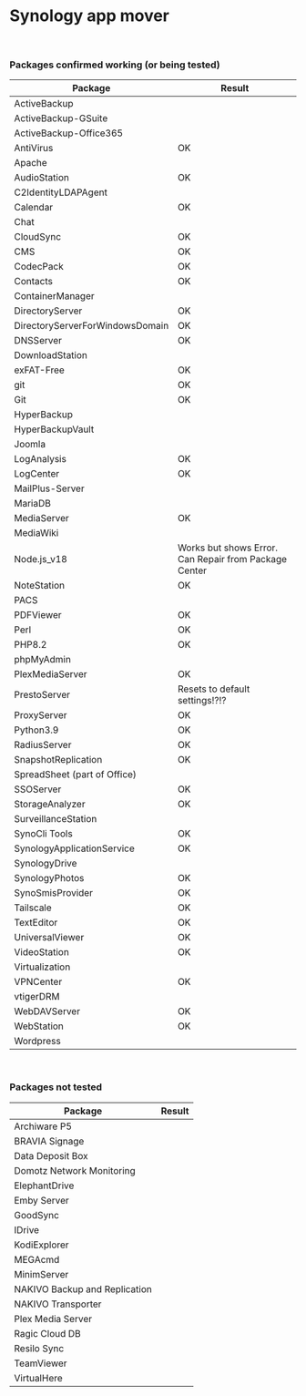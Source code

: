 # Synology app mover 

<br>

### Packages confirmed working (or being tested)

| Package | Result |
|---------|--------|
| ActiveBackup |  |
| ActiveBackup-GSuite |  |
| ActiveBackup-Office365 |  |
| AntiVirus | OK |
| Apache |  |
| AudioStation | OK |	
| C2IdentityLDAPAgent |  |
| Calendar | OK |
| Chat |  |
| CloudSync | OK |
| CMS | OK |
| CodecPack | OK |
| Contacts | OK |
| ContainerManager |  |
| DirectoryServer | OK |
| DirectoryServerForWindowsDomain | OK |
| DNSServer | OK |
| DownloadStation |  |
| exFAT-Free | OK |
| git | OK |
| Git | OK |
| HyperBackup |  |
| HyperBackupVault |  |
| Joomla |  |
| LogAnalysis | OK |
| LogCenter | OK |
| MailPlus-Server |  |
| MariaDB |  |
| MediaServer | OK |
| MediaWiki |  |
| Node.js_v18 | Works but shows Error. Can Repair from Package Center |
| NoteStation | OK |
| PACS |  |
| PDFViewer | OK |
| Perl | OK |
| PHP8.2 | OK |
| phpMyAdmin |  |
| PlexMediaServer | OK |
| PrestoServer | Resets to default settings!?!? |
| ProxyServer | OK |
| Python3.9 | OK |
| RadiusServer | OK |
| SnapshotReplication | OK |
| SpreadSheet (part of Office) |  |
| SSOServer | OK |
| StorageAnalyzer | OK |
| SurveillanceStation |  |
| SynoCli Tools | OK |
| SynologyApplicationService | OK |
| SynologyDrive |  |
| SynologyPhotos | OK |
| SynoSmisProvider | OK |
| Tailscale | OK |
| TextEditor | OK |
| UniversalViewer | OK |
| VideoStation | OK |
| Virtualization |  |
| VPNCenter | OK |
| vtigerDRM |  |
| WebDAVServer | OK |
| WebStation | OK |
| Wordpress |  |

<br>

### Packages not tested

| Package | Result |
|---------|--------|
| Archiware P5 |  |
| BRAVIA Signage |  |
| Data Deposit Box |  |
| Domotz Network Monitoring |  |
| ElephantDrive |  |
| Emby Server |  |
| GoodSync |  |
| IDrive |  |
| KodiExplorer |  |
| MEGAcmd |  |
| MinimServer |  |
| NAKIVO Backup and Replication |  |
| NAKIVO Transporter |  |
| Plex Media Server |  |
| Ragic Cloud DB |  |
| Resilo Sync |  |
| TeamViewer |  |
| VirtualHere |  |

